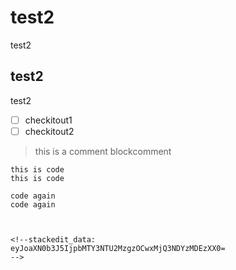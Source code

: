 # test2
test2
## test2
test2

 - [ ] checkitout1
 - [ ] checkitout2

> this is a comment
> blockcomment

    this is code
    this is code

```
code again
code again



<!--stackedit_data:
eyJoaXN0b3J5IjpbMTY3NTU2MzgzOCwxMjQ3NDYzMDEzXX0=
-->